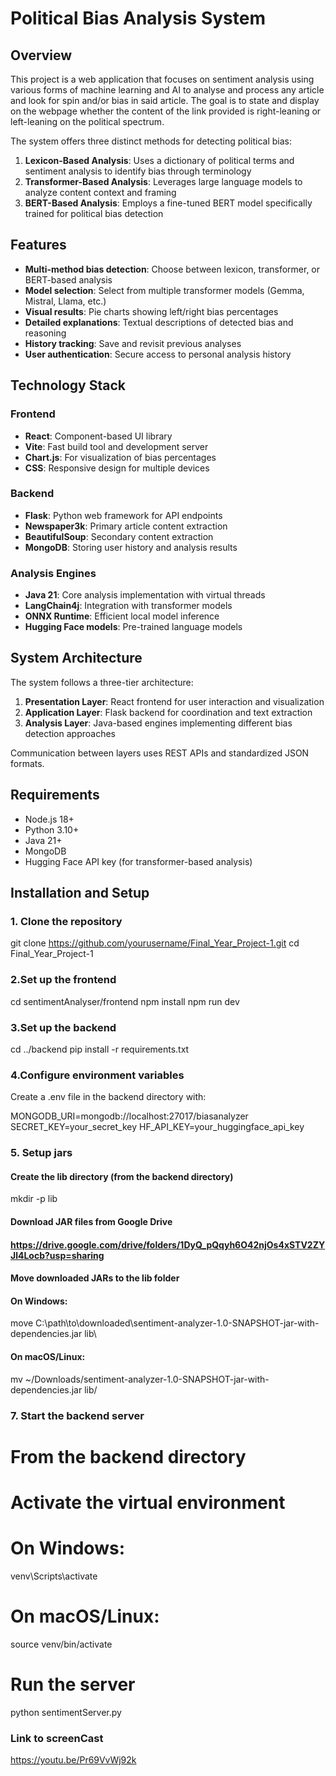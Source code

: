 ﻿# Political Bias Analysis System

## Overview

This project is a web application that focuses on sentiment analysis using various forms of machine learning and AI to analyse and process any article and look for spin and/or bias in said article. The goal is to state and display on the webpage whether the content of the link provided is right-leaning or left-leaning on the political spectrum.

The system offers three distinct methods for detecting political bias:

1. **Lexicon-Based Analysis**: Uses a dictionary of political terms and sentiment analysis to identify bias through terminology
2. **Transformer-Based Analysis**: Leverages large language models to analyze content context and framing
3. **BERT-Based Analysis**: Employs a fine-tuned BERT model specifically trained for political bias detection

## Features

- **Multi-method bias detection**: Choose between lexicon, transformer, or BERT-based analysis
- **Model selection**: Select from multiple transformer models (Gemma, Mistral, Llama, etc.)
- **Visual results**: Pie charts showing left/right bias percentages
- **Detailed explanations**: Textual descriptions of detected bias and reasoning
- **History tracking**: Save and revisit previous analyses
- **User authentication**: Secure access to personal analysis history

## Technology Stack

### Frontend
- **React**: Component-based UI library
- **Vite**: Fast build tool and development server
- **Chart.js**: For visualization of bias percentages
- **CSS**: Responsive design for multiple devices

### Backend
- **Flask**: Python web framework for API endpoints
- **Newspaper3k**: Primary article content extraction
- **BeautifulSoup**: Secondary content extraction
- **MongoDB**: Storing user history and analysis results

### Analysis Engines
- **Java 21**: Core analysis implementation with virtual threads
- **LangChain4j**: Integration with transformer models
- **ONNX Runtime**: Efficient local model inference
- **Hugging Face models**: Pre-trained language models

## System Architecture

The system follows a three-tier architecture:

1. **Presentation Layer**: React frontend for user interaction and visualization
2. **Application Layer**: Flask backend for coordination and text extraction
3. **Analysis Layer**: Java-based engines implementing different bias detection approaches

Communication between layers uses REST APIs and standardized JSON formats.

## Requirements

- Node.js 18+
- Python 3.10+
- Java 21+
- MongoDB
- Hugging Face API key (for transformer-based analysis)

## Installation and Setup

### 1. Clone the repository

git clone https://github.com/yourusername/Final_Year_Project-1.git
cd Final_Year_Project-1

### 2.Set up the frontend

cd sentimentAnalyser/frontend
npm install
npm run dev

### 3.Set up the backend

cd ../backend
pip install -r requirements.txt

### 4.Configure environment variables

Create a .env file in the backend directory with:

MONGODB_URI=mongodb://localhost:27017/biasanalyzer
SECRET_KEY=your_secret_key
HF_API_KEY=your_huggingface_api_key


### 5. Setup jars

#### Create the lib directory (from the backend directory)
mkdir -p lib

#### Download JAR files from Google Drive
#### https://drive.google.com/drive/folders/1DyQ_pQqyh6O42njOs4xSTV2ZYJl4Locb?usp=sharing

#### Move downloaded JARs to the lib folder
#### On Windows:
move C:\path\to\downloaded\sentiment-analyzer-1.0-SNAPSHOT-jar-with-dependencies.jar lib\

#### On macOS/Linux:
mv ~/Downloads/sentiment-analyzer-1.0-SNAPSHOT-jar-with-dependencies.jar lib/



### 7. Start the backend server


# From the backend directory
# Activate the virtual environment
# On Windows:
venv\Scripts\activate

# On macOS/Linux:
source venv/bin/activate

# Run the server
python sentimentServer.py



### Link to screenCast

https://youtu.be/Pr69VvWj92k